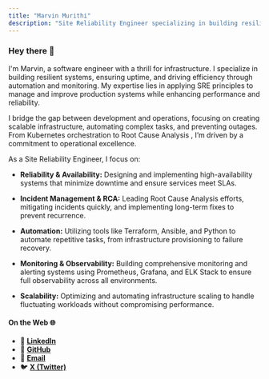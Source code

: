 ```yaml
---
title: "Marvin Murithi"
description: "Site Reliability Engineer specializing in building resilient systems, ensuring uptime, and driving efficiency through automation and monitoring."
---
```


### Hey there 👋

I'm Marvin, a software engineer with a thrill for infrastructure. I specialize in building resilient systems, ensuring uptime, and driving efficiency through automation and monitoring. My expertise lies in applying SRE principles to manage and improve production systems while enhancing performance and reliability.

I bridge the gap between development and operations, focusing on creating scalable infrastructure, automating complex tasks, and preventing outages. From Kubernetes orchestration to Root Cause Analysis , I’m driven by a commitment to operational excellence.

As a Site Reliability Engineer, I focus on:

- **Reliability & Availability:** Designing and implementing high-availability systems that minimize downtime and ensure services meet SLAs.

- **Incident Management & RCA:** Leading Root Cause Analysis efforts, mitigating incidents quickly, and implementing long-term fixes to prevent recurrence.

- **Automation:** Utilizing tools like Terraform, Ansible, and Python to automate repetitive tasks, from infrastructure provisioning to failure recovery.

- **Monitoring & Observability:** Building comprehensive monitoring and alerting systems using Prometheus, Grafana, and ELK Stack to ensure full observability across all environments.

- **Scalability:** Optimizing and automating infrastructure scaling to handle fluctuating workloads without compromising performance.

#### On the Web 🌐

- 💼 [**LinkedIn**](https://www.linkedin.com/in/marvin-m-249088179/)
- 🐙 [**GitHub**](https://github.com/rimubytes)
- 📧 [**Email**](mailto:murithimarvin09@gmail.com)
- 🐦 [**X (Twitter)**](https://x.com/m_marv)
